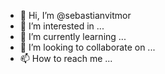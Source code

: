 - 👋 Hi, I’m @sebastianvitmor
- 👀 I’m interested in ...
- 🌱 I’m currently learning ...
- 💞️ I’m looking to collaborate on ...
- 📫 How to reach me ...

<!---
sebastianvitmor/sebastianvitmor is a ✨ special ✨ repository because its `README.md` (this file) appears on your GitHub profile.
You can click the Preview link to take a look at your changes.
--->
